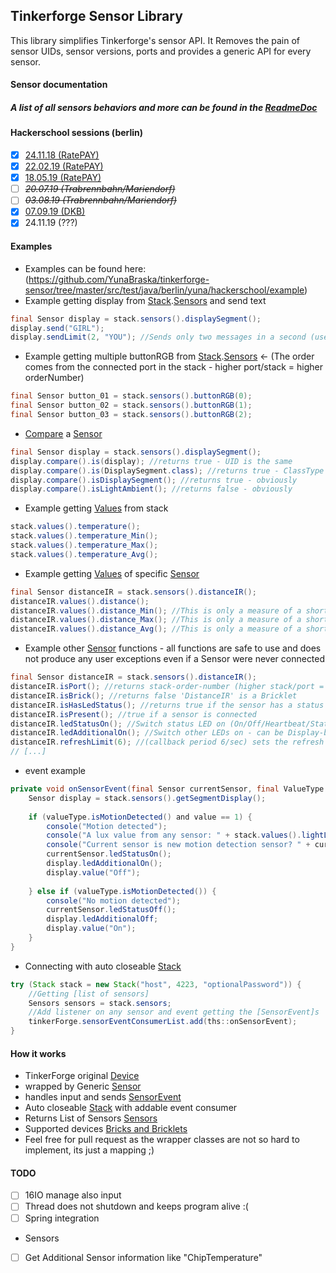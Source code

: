Tinkerforge Sensor Library
------------------

This library simplifies Tinkerforge's sensor API.
It Removes the pain of sensor UIDs, sensor versions, ports and provides a generic API for every sensor.

#### Sensor documentation
##### A list of all sensors behaviors and more can be found in the [ReadmeDoc](readmeDoc/README.md)

#### Hackerschool sessions (berlin)
* [x] [24.11.18 (RatePAY)](https://github.com/YunaBraska/tinkerforge-sensor/tree/master/src/test/java/berlin/yuna/hackerschool/session_01_241118)
* [x] [22.02.19 (RatePAY)](https://github.com/YunaBraska/tinkerforge-sensor/tree/master/src/test/java/berlin/yuna/hackerschool/session_02_220219)
* [x] [18.05.19 (RatePAY)](https://github.com/YunaBraska/tinkerforge-sensor/tree/master/src/test/java/berlin/yuna/hackerschool/session_03_180519)
* [ ] *<s>20.07.19 (Trabrennbahn/Mariendorf)</s>*
* [ ] *<s>03.08.19 (Trabrennbahn/Mariendorf)</s>*
* [X] [07.09.19 (DKB)](https://github.com/YunaBraska/tinkerforge-sensor/tree/master/src/test/java/berlin/yuna/hackerschool/session_04_070919)
* [X] 24.11.19 (???)

#### Examples
* Examples can be found here: (https://github.com/YunaBraska/tinkerforge-sensor/tree/master/src/test/java/berlin/yuna/hackerschool/example)
* Example getting display from [Stack](https://github.com/YunaBraska/tinkerforge-sensor/blob/master/src/main/java/berlin/yuna/tinkerforgesensor/logic/Stack.java).[Sensors](https://github.com/YunaBraska/tinkerforge-sensor/blob/master/src/main/java/berlin/yuna/tinkerforgesensor/model/builder/Sensors.java) and send text
```java
final Sensor display = stack.sensors().displaySegment();
display.send("GIRL");
display.sendLimit(2, "YOU"); //Sends only two messages in a second (useful for loops)
```

* Example getting multiple buttonRGB from [Stack](https://github.com/YunaBraska/tinkerforge-sensor/blob/master/src/main/java/berlin/yuna/tinkerforgesensor/logic/Stack.java).[Sensors](https://github.com/YunaBraska/tinkerforge-sensor/blob/master/src/main/java/berlin/yuna/tinkerforgesensor/model/builder/Sensors.java) <- (The order comes from the connected port in the stack - higher port/stack = higher orderNumber)
```java
final Sensor button_01 = stack.sensors().buttonRGB(0);
final Sensor button_02 = stack.sensors().buttonRGB(1);
final Sensor button_03 = stack.sensors().buttonRGB(2);
```

* [Compare](https://github.com/YunaBraska/tinkerforge-sensor/blob/master/src/main/java/berlin/yuna/tinkerforgesensor/model/builder/Compare.java) a [Sensor](https://github.com/YunaBraska/tinkerforge-sensor/blob/master/src/main/java/berlin/yuna/tinkerforgesensor/model/sensor/Sensor.java)
```java
final Sensor display = stack.sensors().displaySegment();
display.compare().is(display); //returns true - UID is the same
display.compare().is(DisplaySegment.class); //returns true - ClassType is the same
display.compare().isDisplaySegment(); //returns true - obviously
display.compare().isLightAmbient(); //returns false - obviously
```

* Example getting [Values](https://github.com/YunaBraska/tinkerforge-sensor/blob/master/src/main/java/berlin/yuna/tinkerforgesensor/model/builder/Values.java) from stack
```java
stack.values().temperature();
stack.values().temperature_Min();
stack.values().temperature_Max();
stack.values().temperature_Avg();
```

* Example getting [Values](https://github.com/YunaBraska/tinkerforge-sensor/blob/master/src/main/java/berlin/yuna/tinkerforgesensor/model/builder/Values.java) of specific [Sensor](https://github.com/YunaBraska/tinkerforge-sensor/blob/master/src/main/java/berlin/yuna/tinkerforgesensor/model/sensor/Sensor.java)
```java
final Sensor distanceIR = stack.sensors().distanceIR();
distanceIR.values().distance();
distanceIR.values().distance_Min(); //This is only a measure of a short time;
distanceIR.values().distance_Max(); //This is only a measure of a short time;
distanceIR.values().distance_Avg(); //This is only a measure of a short time;
```

* Example other [Sensor](https://github.com/YunaBraska/tinkerforge-sensor/blob/master/src/main/java/berlin/yuna/tinkerforgesensor/model/sensor/Sensor.java) functions - all functions are safe to use and does not produce any user exceptions even if a Sensor were never connected 
```java
final Sensor distanceIR = stack.sensors().distanceIR();
distanceIR.isPort(); //returns stack-order-number (higher stack/port = higher number)
distanceIR.isBrick(); //returns false 'DistanceIR' is a Bricklet
distanceIR.isHasLedStatus(); //returns true if the sensor has a status LED
distanceIR.isPresent(); //true if a sensor is connected
distanceIR.ledStatusOn(); //Switch status LED on (On/Off/Heartbeat/Status)
distanceIR.ledAdditionalOn(); //Switch other LEDs on - can be Display-backLight, color-FlashLight, IMU-orientation-LEDs,... (On/Off/Heartbeat/Status)
distanceIR.refreshLimit(6); //(callback period 6/sec) sets the refresh value rate in a second - e.g. for power issues
// [...]
```

* event example
```java
private void onSensorEvent(final Sensor currentSensor, final ValueType valueType, final Long value) {
    Sensor display = stack.sensors().getSegmentDisplay();
    
    if (valueType.isMotionDetected() and value == 1) {
        console("Motion detected");
        console("A lux value from any sensor: " + stack.values().lightLux());
        console("Current sensor is new motion detection sensor? " + currentSensor.is(BrickletMotionDetectorV2.class));
        currentSensor.ledStatusOn();
        display.ledAdditionalOn();
        display.value("Off");
    
    } else if (valueType.isMotionDetected()) {
        console("No motion detected");
        currentSensor.ledStatusOff();
        display.ledAdditionalOff;
        display.value("On");
    }
}
```

* Connecting with auto closeable [Stack](https://github.com/YunaBraska/tinkerforge-sensor/blob/master/src/main/java/berlin/yuna/tinkerforgesensor/logic/Stack.java)
```java
try (Stack stack = new Stack("host", 4223, "optionalPassword")) {
    //Getting [list of sensors]
    Sensors sensors = stack.sensors;
    //Add listener on any sensor and event getting the [SensorEvent]s
    tinkerForge.sensorEventConsumerList.add(ths::onSensorEvent);
}
```

#### How it works
* TinkerForge original [Device](https://www.tinkerforge.com/en/doc/Software/Device_Identifier.html)
* wrapped by Generic [Sensor](https://github.com/YunaBraska/tinkerforge-sensor/blob/master/src/main/java/berlin/yuna/tinkerforgesensor/model/sensor/Sensor.java)
* handles input and sends [SensorEvent](https://github.com/YunaBraska/tinkerforge-sensor/blob/master/src/main/java/berlin/yuna/tinkerforgesensor/model/type/SensorEvent.java)
* Auto closeable [Stack](https://github.com/YunaBraska/tinkerforge-sensor/blob/master/src/main/java/berlin/yuna/tinkerforgesensor/logic/Stack.java) with addable event consumer
* Returns List of Sensors [Sensors](https://github.com/YunaBraska/tinkerforge-sensor/blob/master/src/main/java/berlin/yuna/tinkerforgesensor/model/builder/Sensors.java)
* Supported devices [Bricks and Bricklets](https://github.com/YunaBraska/tinkerforge-sensor/tree/master/src/main/java/berlin/yuna/tinkerforgesensor/model/sensor)
* Feel free for pull request as the wrapper classes are not so hard to implement, its just a mapping ;)


#### TODO
- [ ] 16IO manage also input
- [ ] Thread does not shutdown and keeps program alive :(
- [ ] Spring integration

* Sensors
- [ ] Get Additional Sensor information like "ChipTemperature"